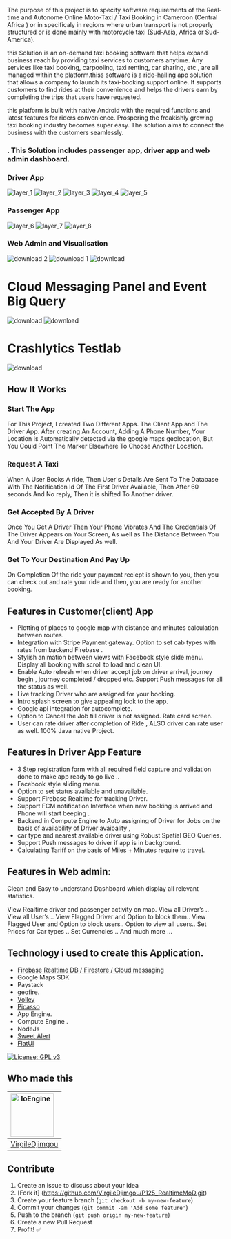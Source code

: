 
The purpose of this project is to specify software requirements of the Real-time and Autonome Online Moto-Taxi / Taxi Booking in Cameroon (Central Africa ) or in specificaly in regions where urban transport is not properly structured or is done mainly with motorcycle taxi (Sud-Asia, Africa or Sud-America).

this Solution is an on-demand taxi booking software that helps expand business reach by providing taxi services to customers anytime. Any services like taxi booking, carpooling, taxi renting, car sharing, etc., are all managed within the platform.thiss software is a ride-hailing app solution that allows a company to launch its taxi-booking support online. It supports customers to find rides at their convenience and helps the drivers earn by completing the trips that users have requested.

this platform is built with native Android with the required functions and latest features for riders convenience. Prospering the freakishly growing taxi booking industry becomes super easy. The solution aims to connect the business with the customers seamlessly. 


### . This Solution includes passenger app, driver app and web admin dashboard.

### Driver App
![layer_1](https://github.com/chichikolon/Bee_Realtime_Vehicle_Booking_System/blob/master/Ressource/markdown/Untitled%20collage-1.png)
![layer_2](https://github.com/chichikolon/Bee_Realtime_Vehicle_Booking_System/blob/master/Ressource/markdown/Untitled%20collage-2.png)
![layer_3](https://github.com/chichikolon/Bee_Realtime_Vehicle_Booking_System/blob/master/Ressource/markdown/Untitled%20collage-4.png)
![layer_4](https://github.com/chichikolon/Bee_Realtime_Vehicle_Booking_System/blob/master/Ressource/markdown/Untitled%20collage-5.png)
![layer_5](https://github.com/chichikolon/Bee_Realtime_Vehicle_Booking_System/blob/master/Ressource/markdown/Untitled%20collage-6.png)


### Passenger App
![layer_6](https://github.com/chichikolon/Bee_Realtime_Vehicle_Booking_System/blob/master/Ressource/markdown/Untitled%20collage.png)
![layer_7](https://github.com/chichikolon/Bee_Realtime_Vehicle_Booking_System/blob/master/Ressource/markdown/Untitled%20collage-8.png)
![layer_8](https://github.com/chichikolon/Bee_Realtime_Vehicle_Booking_System/blob/master/Ressource/markdown/Untitled%20collage-9.png)


### Web Admin and Visualisation
![download 2](https://github.com/chichikolon/Bee_Realtime_Vehicle_Booking_System/blob/master/Ressource/markdown/WebAdmin/Screenshot%20from%202018-02-05%2006-22-37.png)
![download 1](https://github.com/chichikolon/Bee_Realtime_Vehicle_Booking_System/blob/master/Ressource/markdown/WebAdmin/Screenshot%20from%202018-02-05%2006-22-50.png)
![download](https://github.com/chichikolon/Bee_Realtime_Vehicle_Booking_System/blob/master/Ressource/markdown/WebAdmin/Screenshot%20from%202018-02-05%2005-40-33.png)


# Cloud Messaging Panel and Event Big Query 
![download](https://github.com/chichikolon/Bee_Realtime_Vehicle_Booking_System/blob/master/Ressource/markdown/WebAdmin/Screenshot%20from%202018-02-05%2006-26-22.png)
![download](https://github.com/chichikolon/Bee_Realtime_Vehicle_Booking_System/blob/master/Ressource/markdown/WebAdmin/Screenshot%20from%202018-02-05%2006-27-36.png)

# Crashlytics Testlab 
![download](https://github.com/chichikolon/Bee_Realtime_Vehicle_Booking_System/blob/master/Ressource/markdown/WebAdmin/Screenshot%20from%202018-02-05%2006-32-13.png)



## How It Works

### Start The App

For This Project, I created Two Different Apps. The Client App and The Driver App. After creating An Account, Adding A Phone Number, Your Location Is Automatically detected via the google maps geolocation, But You Could Point The Marker Elsewhere To Choose Another Location.

### Request A Taxi

When A User Books A ride, Then User's Details Are Sent To The Database With The Notification Id Of The First Driver Available, Then After 60 seconds And No reply, Then it is shifted To Another driver.

### Get Accepted By A Driver

Once You Get A Driver Then Your Phone Vibrates And The Credentials Of The Driver Appears on Your Screen, As well as The Distance Between You And Your Driver Are Displayed As well.

### Get To Your Destination And Pay Up

On Completion Of the ride your payment reciept is shown to you, then you can check out and rate your ride and then, you are ready for another booking.


## Features in Customer(client) App

* Plotting of places to google map with distance and minutes calculation between routes.
* Integration with Stripe Payment gateway. Option to set cab types with rates from backend Firebase . 
* Stylish animation between views with Facebook style slide menu. Display all booking with scroll to load and clean UI.
* Enable Auto refresh when driver accept job on driver arrival, journey begin , journey completed / dropped etc. Support Push messages for all the status as well. 
* Live tracking Driver who are assigned for your booking.
* Intro splash screen to give appealing look to the app. 
* Google api integration for autocomplete. 
* Option to Cancel the Job till driver is not assigned. Rate card screen. 
* User can rate driver after completion of Ride , ALSO driver can rate user as well. 100% Java native Project.

## Features in Driver App Feature 

* 3 Step registration form with all required field capture and validation done to make app ready to go live .. 
* Facebook style sliding menu. 
* Option to set status available and unavailable. 
* Support Firebase Realtime for tracking Driver. 
* Support FCM notification Interface when new booking is arrived and Phone will start beeping . 
* Backend in Compute Engine to  Auto assigning of Driver for Jobs on the basis of availability of Driver avaibality , 
* car type and nearest available driver using Robust Spatial GEO Queries. 
* Support Push messages to driver if app is in background.
* Calculating Tariff on the basis of Miles + Minutes require to travel.

## Features in Web admin: 

Clean and Easy to understand Dashboard which display all relevant statistics.

View Realtime driver and passenger activity on map. 
View all Driver’s .. View all User’s .. View Flagged Driver and Option to block them.. 
View Flagged User and Option to block users.. 
Option to view all users.. Set Prices for Car types .. 
Set Currencies .. And much more …


## Technology i used to create this Application.

  * [Firebase Realtime DB / Firestore / Cloud messaging](https://github.com/firebase/quickstart-android)
  * Google Maps SDK 
  * Paystack
  * geofire.
  * [Volley](https://github.com/google/volley)
  * [Picasso](https://github.com/square/picasso)
  * App Engine.
  * Compute Engine .
  * NodeJs
  * [Sweet Alert](https://github.com/pedant/sweet-alert-dialog)
  * [FlatUI](https://github.com/eluleci/FlatUI)
  

[![License: GPL v3](https://img.shields.io/badge/License-GPL%20v3-blue.svg)](https://www.gnu.org/licenses/gpl-3.0)


 Who made this
--------------

| <a href="https://github.com/VirgileDjimgou"><img src="https://avatars1.githubusercontent.com/u/8148300?s=400&v=4" alt="IoEngine" align="left" height="100" width="100" /></a>
|---
| [VirgileDjimgou](https://github.com/VirgileDjimgou)



Contribute
----------

1. Create an issue to discuss about your idea
2. [Fork it] (https://github.com/VirgileDjimgou/P125_RealtimeMoD.git)
3. Create your feature branch (`git checkout -b my-new-feature`)
4. Commit your changes (`git commit -am 'Add some feature'`)
5. Push to the branch (`git push origin my-new-feature`)
6. Create a new Pull Request
7. Profit! :white_check_mark:


